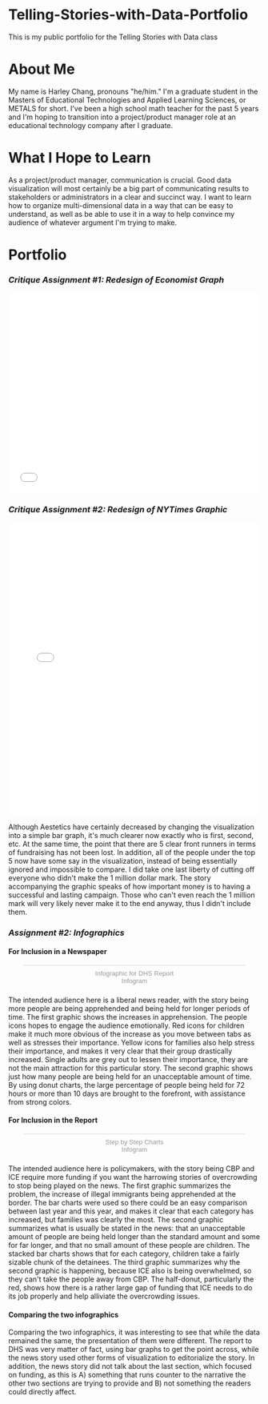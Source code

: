# Telling-Stories-with-Data-Portfolio
This is my public portfolio for the Telling Stories with Data class
# About Me
My name is Harley Chang, pronouns "he/him."  I'm a graduate student in the Masters of Educational Technologies and Applied Learning Sciences, or METALS for short.  I've been a high school math teacher for the past 5 years and I'm hoping to transition into a project/product manager role at an educational technology company after I graduate.
# What I Hope to Learn
As a project/product manager, communication is crucial.  Good data visualization will most certainly be a big part of communicating results to stakeholders or administrators in a clear and succinct way.  I want to learn how to organize multi-dimensional data in a way that can be easy to understand, as well as be able to use it in a way to help convince my audience of whatever argument I'm trying to make.
# Portfolio
### _Critique Assignment #1: Redesign of Economist Graph_

<iframe title="Average Number of Likes Per Facebook Post" aria-label="Column Chart" id="datawrapper-chart-UhfXq" src="//datawrapper.dwcdn.net/UhfXq/1/" scrolling="no" frameborder="0" style="width: 0; min-width: 100% !important; border: none;" height="400"></iframe><script type="text/javascript">!function(){"use strict";window.addEventListener("message",function(a){if(void 0!==a.data["datawrapper-height"])for(var e in a.data["datawrapper-height"]){var t=document.getElementById("datawrapper-chart-"+e)||document.querySelector("iframe[src*='"+e+"']");t&&(t.style.height=a.data["datawrapper-height"][e]+"px")}})}();</script>

### _Critique Assignment #2: Redesign of NYTimes Graphic_

<iframe title="In 2020 Democratic Fund-Raising, Five Candidates Stand Out" aria-label="Bar Chart" id="datawrapper-chart-jZJQn" src="//datawrapper.dwcdn.net/jZJQn/1/" scrolling="no" frameborder="0" style="width: 0; min-width: 100% !important; border: none;" height="585"></iframe><script type="text/javascript">!function(){"use strict";window.addEventListener("message",function(a){if(void 0!==a.data["datawrapper-height"])for(var e in a.data["datawrapper-height"]){var t=document.getElementById("datawrapper-chart-"+e)||document.querySelector("iframe[src*='"+e+"']");t&&(t.style.height=a.data["datawrapper-height"][e]+"px")}})}();</script>

Although Aestetics have certainly decreased by changing the visualization into a simple bar graph, it's much clearer now exactly who is first, second, etc.  At the same time, the point that there are 5 clear front runners in terms of fundraising has not been lost.  In addition, all of the people under the top 5 now have some say in the visualization, instead of being essentially ignored and impossible to compare.  I did take one last liberty of cutting off everyone who didn't make the 1 million dollar mark.  The story accompanying the graphic speaks of how important money is to having a successful and lasting campaign.  Those who can't even reach the 1 million mark will very likely never make it to the end anyway, thus I didn't include them.

### _Assignment #2: Infographics_

#### For Inclusion in a Newspaper
<div class="infogram-embed" data-id="45f99a97-101c-4c1b-9289-809020936d69" data-type="interactive" data-title="Infographic for DHS Report"></div><script>!function(e,t,s,i){var n="InfogramEmbeds",o=e.getElementsByTagName("script")[0],d=/^http:/.test(e.location)?"http:":"https:";if(/^\/{2}/.test(i)&&(i=d+i),window[n]&&window[n].initialized)window[n].process&&window[n].process();else if(!e.getElementById(s)){var r=e.createElement("script");r.async=1,r.id=s,r.src=i,o.parentNode.insertBefore(r,o)}}(document,0,"infogram-async","https://e.infogram.com/js/dist/embed-loader-min.js");</script><div style="padding:8px 0;font-family:Arial!important;font-size:13px!important;line-height:15px!important;text-align:center;border-top:1px solid #dadada;margin:0 30px"><a href="https://infogram.com/45f99a97-101c-4c1b-9289-809020936d69" style="color:#989898!important;text-decoration:none!important;" target="_blank">Infographic for DHS Report</a><br><a href="https://infogram.com" style="color:#989898!important;text-decoration:none!important;" target="_blank" rel="nofollow">Infogram</a></div>

The intended audience here is a liberal news reader, with the story being more people are being apprehended and being held for longer periods of time.  The first graphic shows the increases in apprehension.  The people icons hopes to engage the audience emotionally.  Red icons for children make it much more obvious of the increase as you move between tabs as well as stresses their importance.  Yellow icons for families also help stress their importance, and makes it very clear that their group drastically increased.  Single adults are grey out to lessen their importance, they are not the main attraction for this particular story.  The second graphic shows just how many people are being held for an unacceptable amount of time.  By using donut charts, the large percentage of people being held for 72 hours or more than 10 days are brought to the forefront, with assistance from strong colors.  

#### For Inclusion in the Report
<div class="infogram-embed" data-id="45f99a97-101c-4c1b-9289-809020936d69" data-type="interactive" data-title="Step by Step Charts"></div><script>!function(e,t,s,i){var n="InfogramEmbeds",o=e.getElementsByTagName("script")[0],d=/^http:/.test(e.location)?"http:":"https:";if(/^\/{2}/.test(i)&&(i=d+i),window[n]&&window[n].initialized)window[n].process&&window[n].process();else if(!e.getElementById(s)){var r=e.createElement("script");r.async=1,r.id=s,r.src=i,o.parentNode.insertBefore(r,o)}}(document,0,"infogram-async","https://e.infogram.com/js/dist/embed-loader-min.js");</script><div style="padding:8px 0;font-family:Arial!important;font-size:13px!important;line-height:15px!important;text-align:center;border-top:1px solid #dadada;margin:0 30px"><a href="https://infogram.com/45f99a97-101c-4c1b-9289-809020936d69" style="color:#989898!important;text-decoration:none!important;" target="_blank">Step by Step Charts</a><br><a href="https://infogram.com" style="color:#989898!important;text-decoration:none!important;" target="_blank" rel="nofollow">Infogram</a></div>

The intended audience here is policymakers, with the story being CBP and ICE require more funding if you want the harrowing stories of overcrowding to stop being played on the news.  The first graphic summarizes the problem, the increase of illegal immigrants being apprehended at the border.  The bar charts were used so there could be an easy comparison between last year and this year, and makes it clear that each category has increased, but families was clearly the most.  The second graphic summarizes what is usually be stated in the news: that an unacceptable amount of people are being held longer than the standard amount and some for far longer, and that no small amount of these people are children.  The stacked bar charts shows that for each category, children take a fairly sizable chunk of the detainees.  The third graphic summarizes why the second graphic is happening, because ICE also is being overwhelmed, so they can't take the people away from CBP.  The half-donut, particularly the red, shows how there is a rather large gap of funding that ICE needs to do its job properly and help alliviate the overcrowding issues.

#### Comparing the two infographics
Comparing the two infographics, it was interesting to see that while the data remained the same, the presentation of them were different.  The report to DHS was very matter of fact, using bar graphs to get the point across, while the news story used other forms of visualization to editorialize the story.  In addition, the news story did not talk about the last section, which focused on funding, as this is A) something that runs counter to the narrative the other two sections are trying to provide and B) not something the readers could directly affect.
